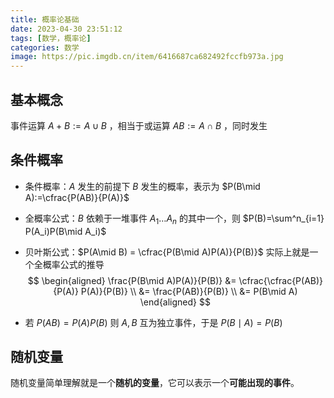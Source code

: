 ```yaml
---
title: 概率论基础
date: 2023-04-30 23:51:12
tags: [数学，概率论]
categories: 数学
image: https://pic.imgdb.cn/item/6416687ca682492fccfb973a.jpg
---
```


## 基本概念

事件运算
$A+B:=A\cup B$ ，相当于或运算
$AB:=A\cap B$ ，同时发生

## 条件概率

* 条件概率：$A$ 发生的前提下 $B$ 发生的概率，表示为 $P(B\mid A):=\cfrac{P(AB)}{P(A)}$
* 全概率公式：$B$ 依赖于一堆事件 $A_1\dots A_n$ 的其中一个，则 $P(B)=\sum^n_{i=1} P(A_i)P(B\mid A_i)$ 

* 贝叶斯公式：$P(A\mid B) = \cfrac{P(B\mid A)P(A)}{P(B)}$
   实际上就是一个全概率公式的推导
$$
\begin{aligned}
\frac{P(B\mid A)P(A)}{P(B)} &= \cfrac{\cfrac{P(AB)}{P(A)} P(A)}{P(B)} \\
&= \frac{P(AB)}{P(B)} \\
&= P(B\mid A)
\end{aligned}
$$

* 若 $P(AB) = P(A)P(B)$ 则 $A,B$ 互为独立事件，于是 $P(B\mid A) = P(B)$ 
## 随机变量

随机变量简单理解就是一个**随机的变量**，它可以表示一个**可能出现的事件**。